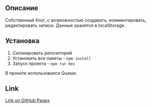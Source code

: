 ## Описание

Собственный блог, с возможностью создавать, комментировать, редактировать записи. 
Данные хранятся в localStorage.

## Установка

1. Склонировать репозиторий
2. Установить все пакеты - `npm install`
3. Запуск проекта - `npm run dev`

В проекте использовался Quasar.

## Link

[Link on GitHub Pages](https://noimanusa.github.io/Test-Blog/)

